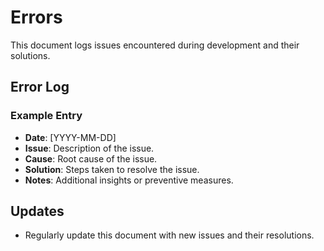 # Errors

This document logs issues encountered during development and their solutions.

## Error Log

### Example Entry
- **Date**: [YYYY-MM-DD]
- **Issue**: Description of the issue.
- **Cause**: Root cause of the issue.
- **Solution**: Steps taken to resolve the issue.
- **Notes**: Additional insights or preventive measures.

## Updates
- Regularly update this document with new issues and their resolutions.

